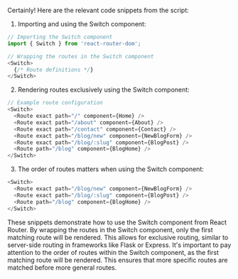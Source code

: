 Certainly! Here are the relevant code snippets from the script:

1. Importing and using the Switch component:
```javascript
// Importing the Switch component
import { Switch } from 'react-router-dom';

// Wrapping the routes in the Switch component
<Switch>
  {/* Route definitions */}
</Switch>
```

2. Rendering routes exclusively using the Switch component:
```javascript
// Example route configuration
<Switch>
  <Route exact path="/" component={Home} />
  <Route exact path="/about" component={About} />
  <Route exact path="/contact" component={Contact} />
  <Route exact path="/blog/new" component={NewBlogForm} />
  <Route exact path="/blog/:slug" component={BlogPost} />
  <Route path="/blog" component={BlogHome} />
</Switch>
```

3. The order of routes matters when using the Switch component:
```javascript
<Switch>
  <Route exact path="/blog/new" component={NewBlogForm} />
  <Route exact path="/blog/:slug" component={BlogPost} />
  <Route path="/blog" component={BlogHome} />
</Switch>
```

These snippets demonstrate how to use the Switch component from React Router. By wrapping the routes in the Switch component, only the first matching route will be rendered. This allows for exclusive routing, similar to server-side routing in frameworks like Flask or Express. It's important to pay attention to the order of routes within the Switch component, as the first matching route will be rendered. This ensures that more specific routes are matched before more general routes.